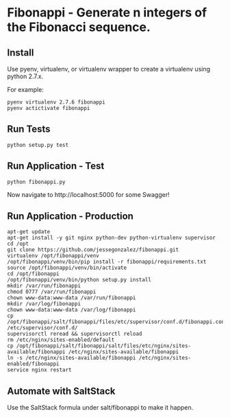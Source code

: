 Fibonappi - Generate n integers of the Fibonacci sequence.
=========================================================

Install
-------
Use pyenv, virtualenv, or virtualenv wrapper to create a virtualenv using python 2.7.x.

For example:
```
pyenv virtualenv 2.7.6 fibonappi
pyenv actictivate fibonappi
```

Run Tests
---------
```
python setup.py test
```


Run Application - Test
----------------------
```
python fibonappi.py
```

Now navigate to http://localhost:5000 for some Swagger!

Run Application - Production
----------------------------
```
apt-get update
apt-get install -y git nginx python-dev python-virtualenv supervisor
cd /opt
git clone https://github.com/jessegonzalez/fibonappi.git
virtualenv /opt/fibonappi/venv
/opt/fibonappi/venv/bin/pip install -r fibonappi/requirements.txt
source /opt/fibonappi/venv/bin/activate
cd /opt/fibonappi
/opt/fibonappi/venv/bin/python setup.py install
mkdir /var/run/fibonappi
chmod 0777 /var/run/fibonappi
chown www-data:www-data /var/run/fibonappi
mkdir /var/log/fibonappi
chown www-data:www-data /var/log/fibonappi
cp /opt/fibonappi/salt/fibonappi/files/etc/supervisor/conf.d/fibonappi.conf /etc/supervisor/conf.d/
supervisorctl reread && supervisorctl reload
rm /etc/nginx/sites-enabled/default
cp /opt/fibonappi/salt/fibonappi/salt/files/etc/nginx/sites-available/fibonappi /etc/nginx/sites-available/fibonappi
ln -s /etc/nginx/sites-available/fibonappi /etc/nginx/sites-enabled/fibonappi
service nginx restart
```

Automate with SaltStack
-----------------------
Use the SaltStack formula under salt/fibonappi to make it happen.
